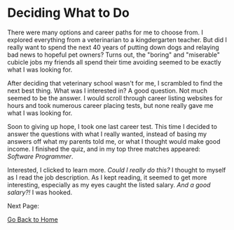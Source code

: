 # Deciding What to Do

There were many options and career paths for me to choose from. I explored everything from a veterinarian to a kingdergarten teacher. But did I really want to spend the next 40 years of putting down dogs and relaying bad news to hopeful pet owners? Turns out, the "boring" and "miserable" cubicle jobs my friends all spend their time avoiding seemed to be exactly what I was looking for.

After deciding that veterinary school wasn't for me, I scrambled to find the next best thing. What was I interested in? A good question. Not much seemed to be the answer. I would scroll through career listing websites for hours and took numerous career placing tests, but none really gave me what I was looking for.

Soon to giving up hope, I took one last career test. This time I decided to answer the questions with what I really wanted, instead of basing my answers off what my parents told me, or what I thought would make good income. I finished the quiz, and in my top three matches appeared: *Software Programmer*.

Interested, I clicked to learn more. *Could I really do this?* I thought to myself as I read the job description. As I kept reading, it seemed to get more interesting, especially as my eyes caught the listed salary. *And a good salary?!* I was hooked. 

Next Page:

[Go Back to Home](README.md)
